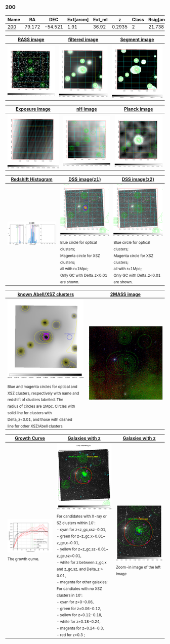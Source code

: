 <div STYLE="page-break-after: always;"></div>

### 200

|Name          |RA          |DEC      | Ext[arcm] | Ext_ml | z    | Class| Rsig[arcmin] | CRsig[c/s] | CR500[c/s] | R500[Mpc] |L500[erg/s]|F500[erg/s/cm^2]| M500[Msun]|Tx[keV]|beta|GC(XSZ,Delta_z<0.01)| GC(OPT,Delta_z<0.01)|GC|alias|
|--------------|------------|------------|---|---|-----------|--------|------|------|----|----|----|----|----|----|----|----|----|----|---|
|[200](script/200.md)     | 79.172       | -54.521       | 1.91    | 36.92   | 0.2935 | 2   | 21.738 |0.268 |0.238 |1.365 |1.328e+45 |4.843e-12 |9.779e+14 |9.638 |0.626 |Tar, |Wen, |Tar, |k199|

|[RASS image](../image/200/200_img.pdf)|[filtered image](../image/200/200_fil.pdf)|[Segment image](../image/200/200_seg.pdf)|
|-------------------|--------------------|-------------------|
| <img src="../image/200/200_img.png" width="300">  | <img src="../image/200/200_fil.png" width="300">   | <img src="../image/200/200_seg.png" width="300">  |

|[Exposure image](../image/200/200_mex.pdf)| [nH image](../image/200/200_nh.pdf)| [Planck image](../image/200/200_p.pdf)|
|-------------------|--------------------|-------------------|
|<img src="../image/200/200_mex.png" width="300">   | <img src="../image/200/200_nh.png" width="300">    | <img src="../image/200/200_p.png" width="300"> |

|[Redshift Histogram](../image/200/200_zg.pdf) | [DSS image(z1)](../image/200/200_dss_z1.pdf)      |  [DSS image(z2)](../image/200/200_dss_z2.pdf)    |
|-------------------|--------------------|-------------------|
|<img src="../image/200/200_zg.png" width="300"> |<img src="../image/200/200_dss_z1.png" width="300"> <sub><br>Blue circle for optical clusters; <br>Magenta circle for XSZ clusters; <br>all with r=1Mpc; <br>Only GC with Delta_z<0.01 are shown. </sub>| <img src="../image/200/200_dss_z2.png" width="300"><sub><br>Blue circle for optical clusters; <br>Magenta circle for XSZ clusters; <br>all with r=1Mpc; <br>Only GC with Delta_z<0.01 are shown. </sub> |

|[known Abell/XSZ clusters](../image/200/200_m.pdf) | [2MASS image](../image/200/200_2mass.pdf)      |
|-------------------|-------------------|
|<img src=../image/200/200_m.png width="300"> <sub><br>Blue and magenta circles for optical and <br>XSZ clusters, respectively with name and <br>redshift of clusters labelled. The <br>radius of circles are 1Mpc. Circles with <br>solid line for clusters with <br>Delta_z<0.01, and those with dashed <br>line for other XSZ/Abell clusters.        </sub>|<img src="../image/200/200_2mass.png" width="300">  |

|[Growth Curve](../image/200/200_gca_all.png) |[Galaxies with z](../image/200/200_opt_ned.pdf) |[Galaxies with z](../image/200/200_opt_ned_zoom.pdf) |
|-------------------|-------------------|-------------------|
| <img src="../image/200/200_gca_all.png" width="300"> <sub><br>The growth curve.</sub>| <img src=../image/200/200_opt_ned.png width="300"> <br><sub> For candidates with X-ray or SZ clusters within 10': <br> - cyan for z<z_gc,xsz-0.01, <br> - green for z=z_gc,x-0.01~ z_gc,x+0.01, <br> - yellow for z=z_gc,sz-0.01~ z_gc,sz+0.01, <br> - white for z between z_gc,x and z_gc,sz, and Delta_z > 0.01, <br> - magenta for other galaxies; <br>For candiates with no XSZ clusters in 10': <br> - cyan for z=0-0.06, <br> - green for z=0.06-0.12, <br> - yellow for z=0.12-0.18, <br> - white for z=0.18-0.24, <br> - magenta for z=0.24-0.3, <br> - red for z>0.3 ;  </sub>|<img src=../image/200/200_opt_ned_zoom.png width="300">  <br><sub> Zoom-in image of the left image</sub>|




